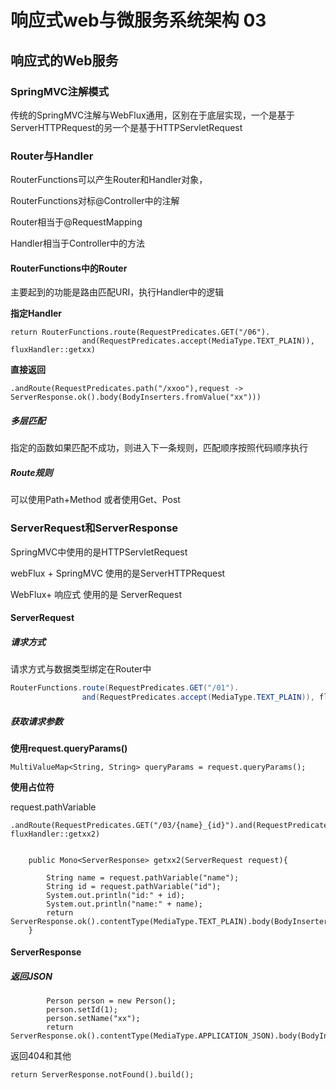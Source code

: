 # 响应式web与微服务系统架构 03

## 响应式的Web服务

### SpringMVC注解模式

传统的SpringMVC注解与WebFlux通用，区别在于底层实现，一个是基于ServerHTTPRequest的另一个是基于HTTPServletRequest

### Router与Handler

RouterFunctions可以产生Router和Handler对象，

RouterFunctions对标@Controller中的注解

Router相当于@RequestMapping

Handler相当于Controller中的方法

#### RouterFunctions中的Router

主要起到的功能是路由匹配URI，执行Handler中的逻辑

**指定Handler**

```
return RouterFunctions.route(RequestPredicates.GET("/06").
				and(RequestPredicates.accept(MediaType.TEXT_PLAIN)), fluxHandler::getxx)
```



**直接返回**

```
.andRoute(RequestPredicates.path("/xxoo"),request -> ServerResponse.ok().body(BodyInserters.fromValue("xx")))
```



##### 多层匹配

指定的函数如果匹配不成功，则进入下一条规则，匹配顺序按照代码顺序执行

##### **Route规则**

可以使用Path+Method 或者使用Get、Post





### ServerRequest和ServerResponse

SpringMVC中使用的是HTTPServletRequest

webFlux + SpringMVC 使用的是ServerHTTPRequest

WebFlux+ 响应式 使用的是 ServerRequest

#### ServerRequest

##### 请求方式

请求方式与数据类型绑定在Router中

```java
RouterFunctions.route(RequestPredicates.GET("/01").
				and(RequestPredicates.accept(MediaType.TEXT_PLAIN)), fluxHandler::getxx)
```

##### 获取请求参数

**使用request.queryParams()**

```
MultiValueMap<String, String> queryParams = request.queryParams();
```

**使用占位符**

request.pathVariable

```
.andRoute(RequestPredicates.GET("/03/{name}_{id}").and(RequestPredicates.accept(MediaType.TEXT_PLAIN)), fluxHandler::getxx2)
				
```



```
	public Mono<ServerResponse> getxx2(ServerRequest request){
		
		String name = request.pathVariable("name");
		String id = request.pathVariable("id");
		System.out.println("id:" + id);
		System.out.println("name:" + name);
		return ServerResponse.ok().contentType(MediaType.TEXT_PLAIN).body(BodyInserters.fromValue("xx"));
	}
```



#### ServerResponse

##### 返回JSON

```
		Person person = new Person();
		person.setId(1);
		person.setName("xx");
		return ServerResponse.ok().contentType(MediaType.APPLICATION_JSON).body(BodyInserters.fromValue(person));
```

返回404和其他

```
return ServerResponse.notFound().build();
```


